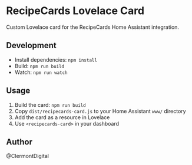 # RecipeCards Lovelace Card

Custom Lovelace card for the RecipeCards Home Assistant integration.

## Development

- Install dependencies: `npm install`
- Build: `npm run build`
- Watch: `npm run watch`

## Usage

1. Build the card: `npm run build`
2. Copy `dist/recipecards-card.js` to your Home Assistant `www/` directory
3. Add the card as a resource in Lovelace
4. Use `<recipecards-card>` in your dashboard

## Author
@ClermontDigital
